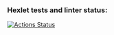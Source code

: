 ### Hexlet tests and linter status:
[![Actions Status](https://github.com/pythonles/python-project-lvl1/workflows/hexlet-check/badge.svg)](https://github.com/pythonles/python-project-lvl1/actions)